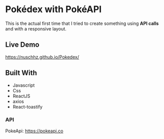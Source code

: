 # Pokédex with PokéAPI

This is the actual first time that I tried to create
something using **API calls** and with a responsive layout.

## Live Demo

<https://nuschhz.github.io/Pokedex/>

## Built With

- Javascript
- Css
- ReactJS
- axios
- React-toastify

### API

PokeApi: <https://pokeapi.co>
